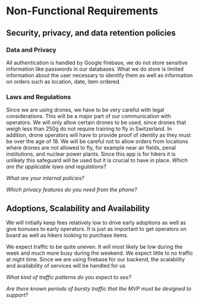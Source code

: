 # Non-Functional Requirements

## Security, privacy, and data retention policies

### Data and Privacy
All authentication is handled by Google firebase, we do not store sensitive information like passwords in our databases. What we do store is limited information about the user necessary to identify them as well as information on orders such as location, date, item ordered. 

### Laws and Regulations
Since we are using drones, we have to be very careful with legal considerations. This will be a major part of our communication with operators. We will only allow certain drones to be used, since drones that weigh less than 250g do not require training to fly in Switzerland. In addition, drone operators will have to provide proof of identity as they must be over the age of 18. We will be careful not to allow orders from locations where drones are not allowed to fly, for example near air fields, penal institutions, and nuclear power plants. Since this app is for hikers it is unlikely this safeguard will be used but it is crucial to have in place.
*Which are the applicable laws and regulations?*

*What are your internal policies?*

*Which privacy features do you need from the phone?*

## Adoptions, Scalability and Availability
We will initially keep fees relatively low to drive early adoptions as well as give bonuses to early operators. It is just as important to get operators on board as well as hikers looking to purchase items.

We expect traffic to be quite uneven. It will most likely be low during the week and much more busy during the weekend. We expect little to no traffic at night time. Since we are using firebase for our backend, the scalability and availability of services will be handled for us

*What kind of traffic patterns do you expect to see?*

*Are there known periods of bursty traffic that the MVP must be designed to support?*

